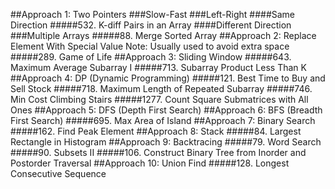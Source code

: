 ##Approach 1: Two Pointers
###Slow-Fast
###Left-Right
####Same Direction
#####532. K-diff Pairs in an Array
####Different Direction
###Multiple Arrays
#####88. Merge Sorted Array
##Approach 2: Replace Element With Special Value
Note: Usually used to avoid extra space
#####289. Game of Life
##Approach 3: Sliding Window
#####643. Maximum Average Subarray I
#####713. Subarray Product Less Than K
##Approach 4: DP (Dynamic Programming)
#####121. Best Time to Buy and Sell Stock
#####718. Maximum Length of Repeated Subarray
#####746. Min Cost Climbing Stairs
#####1277. Count Square Submatrices with All Ones
##Approach 5: DFS (Depth First Search)
##Approach 6: BFS (Breadth First Search)
#####695. Max Area of Island
##Approach 7: Binary Search
#####162. Find Peak Element
##Approach 8: Stack
#####84. Largest Rectangle in Histogram
##Approach 9: Backtracing
#####79. Word Search
#####90. Subsets II
#####106. Construct Binary Tree from Inorder and Postorder Traversal
##Approach 10: Union Find
#####128. Longest Consecutive Sequence
